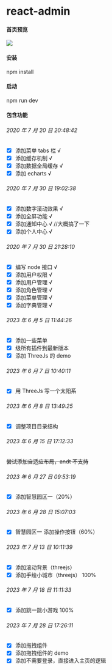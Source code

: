<!-- @format -->

# react-admin

#### 首页预览

![](https://repository-images.githubusercontent.com/278605615/384f4fd2-2419-48ab-be3e-8ffea72a71e3)

#### 安装

npm install

#### 启动

npm run dev

#### 包含功能

###### 2020 年 7 月 20 日 20:48:42

- [x] 添加菜单 tabs 栏 √
- [x] 添加缓存机制 √
- [x] 添加数据全局缓存 √
- [x] 添加 echarts √

###### 2020 年 7 月 30 日 19:02:38

- [x] 添加数字滚动效果 √
- [x] 添加全屏功能 √
- [x] 添加通知中心 √ //大概搞了一下
- [x] 添加个人中心 √

###### 2020 年 7 月 30 日 21:28:10

- [x] 编写 node 接口 √
- [x] 添加用户权限 √
- [x] 添加用户管理 √
- [x] 添加角色管理 √
- [x] 添加菜单管理 √
- [x] 添加字典管理 √

###### 2023 年 6 月 5 日 11:44:26

- [x] 添加一些菜单
- [x] 级所有插件到最新版本
- [x] 添加 ThreeJs 的 demo

###### 2023 年 6 月 7 日 10:40:11

- [x] 用 ThreeJs 写一个太阳系

###### 2023 年 6 月 8 日 13:49:25

- [x] 调整项目目录结构

###### 2023 年 6 月 15 日 17:12:33

~~尝试添加自适应布局，andt 不支持~~

###### 2023 年 6 月 27 日 09:53:19

- [x] 添加智慧园区一（20%）

###### 2023 年 6 月 28 日 15:07:03

- [x] 智慧园区一 添加操作按钮（60%）

###### 2023 年 7 月 13 日 10:11:39

- [x] 添加滚动背景（threejs）
- [x] 添加手绘小城市（threejs） 100%

###### 2023 年 7 月 18 日 11:11:33

- [x] 添加跳一跳小游戏 100%

###### 2023 年 7 月 28 日 17:26:11

- [x] 添加拖拽组件
- [x] 添加拖拽组件的 demo
- [x] 添加不需要登录，直接进入主页的逻辑
